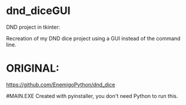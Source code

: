# dnd_diceGUI
DND project in tkinter:

Recreation of my DND dice project using a GUI instead of the command line.

# ORIGINAL:
https://github.com/EnemigoPython/dnd_dice

#MAIN.EXE
Created with pyinstaller, you don't need Python to run this.
